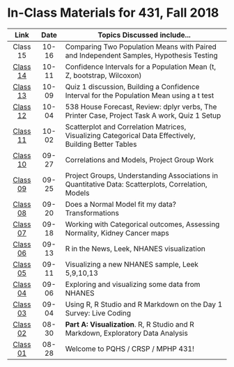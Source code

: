 # In-Class Materials for 431, Fall 2018

Link | Date | Topics Discussed include...
:----------: | :----------: | ------------------------------------------------------------------------------
Class 15 | 10-16 | Comparing Two Population Means with Paired and Independent Samples, Hypothesis Testing
[Class 14](https://github.com/THOMASELOVE/431-2018/tree/master/slides/class14) | 10-11 | Confidence Intervals for a Population Mean (t, Z, bootstrap, Wilcoxon)
[Class 13](https://github.com/THOMASELOVE/431-2018/tree/master/slides/class13) | 10-09 | Quiz 1 discussion, Building a Confidence Interval for the Population Mean using a t test
[Class 12](https://github.com/THOMASELOVE/431-2018/tree/master/slides/class12) | 10-04 | 538 House Forecast, Review: dplyr verbs, The Printer Case, Project Task A work, Quiz 1 Setup
[Class 11](https://github.com/THOMASELOVE/431-2018/tree/master/slides/class11) | 10-02 | Scatterplot and Correlation Matrices, Visualizing Categorical Data Effectively, Building Better Tables
[Class 10](https://github.com/THOMASELOVE/431-2018/tree/master/slides/class10) | 09-27 | Correlations and Models, Project Group Work
[Class 09](https://github.com/THOMASELOVE/431-2018/tree/master/slides/class09) | 09-25 | Project Groups, Understanding Associations in Quantitative Data: Scatterplots, Correlation, Models
[Class 08](https://github.com/THOMASELOVE/431-2018/tree/master/slides/class08) | 09-20 | Does a Normal Model fit my data? Transformations
[Class 07](https://github.com/THOMASELOVE/431-2018/tree/master/slides/class07) | 09-18 | Working with Categorical outcomes, Assessing Normality, Kidney Cancer maps
[Class 06](https://github.com/THOMASELOVE/431-2018/tree/master/slides/class06) | 09-13 | R in the News, Leek, NHANES visualization
[Class 05](https://github.com/THOMASELOVE/431-2018/tree/master/slides/class05) | 09-11 | Visualizing a new NHANES sample, Leek 5,9,10,13
[Class 04](https://github.com/THOMASELOVE/431-2018/tree/master/slides/class04) | 09-06 | Exploring and visualizing some data from NHANES
[Class 03](https://github.com/THOMASELOVE/431-2018/tree/master/slides/class03) | 09-04 | Using R, R Studio and R Markdown on the Day 1 Survey: Live Coding
[Class 02](https://github.com/THOMASELOVE/431-2018/tree/master/slides/class02) | 08-30 | **Part A: Visualization**. R, R Studio and R Markdown, Exploratory Data Analysis
[Class 01](https://github.com/THOMASELOVE/431-2018/tree/master/slides/class01) | 08-28 | Welcome to PQHS / CRSP / MPHP 431!

